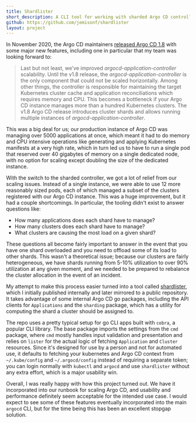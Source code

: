```yaml
---
title: Shardlister
short_description: A CLI tool for working with sharded Argo CD controllers
github: https://github.com/jemisonf/shardlister
layout: project
---
```


In November 2020, the Argo CD maintainers [released Argo CD 1.8](https://blog.argoproj.io/please-welcome-argo-cd-v1-8-rc-5799850cb2b6) with some major new features, including one in particular that my team was looking forward to:

> Last but not least, we’ve improved *argocd-application-controller* scalability. Until the v1.8 release, the *argocd-application-controller* is the only component that could not be scaled horizontally. Among other things, the controller is responsible for maintaining the target Kubernetes cluster cache and application reconciliations which requires memory and CPU. This becomes a bottleneck if your Argo CD instance manages more than a hundred Kubernetes clusters. The v1.8 Argo CD release introduces cluster shards and allows running multiple instances of *argocd-application-controller*.

This was a big deal for us; our production instance of Argo CD was managing over 5000 applications at once, which meant it had to do memory and CPU intensive operations like generating and applying Kubernetes manifests at a very high rate, which in turn led us to have to run a single pod that reserved over 40 gigabytes of memory on a single dedicated node, with no option for scaling except doubling the size of the dedicated instance.

With the switch to the sharded controller, we got a lot of relief from our scaling issues. Instead of a single instance, we were able to use 12 more reasonably sized pods, each of which managed a subset of the clusters registered with our Argo CD instance. This was a huge improvement, but it had a couple shortcomings. In particular, the tooling didn't exist to answer questions like:

* How many applications does each shard have to manage?
* How many clusters does each shard have to manage?
* What clusters are causing the most load on a given shard?

These questions all become fairly important to answer in the event that you have one shard overloaded and you need to offload some of its load to other shards. This wasn't a theoretical issue; because our clusters are fairly heterogeneous, we have shards running from 5-10% utilization to over 90% utilization at any given moment, and we needed to be prepared to rebalance the cluster allocation in the event of an incident.

My attempt to make this process easier turned into a tool called [shardlister](https://github.com/jemisonf/shardlister), which I initially published internally and later mirrored to a public repository. It takes advantage of some internal Argo CD go packages, including the API clients for `Applications` and the `sharding` package, which has a utility for computing the shard a cluster should be assigned to.

The repo uses a pretty typical setup for go CLI apps built with `cobra`, a popular CLI library. The base package imports the settings from the `cmd` package, where `cmd` mostly handles input validation and presentation and relies on `lister` for the actual logic of fetching `Application` and `Cluster` resources. Since it's designed for use by a person and not for automated use, it defaults to fetching your kubernetes and Argo CD context from `~/.kube/config` and `~/.argocd/config` instead of requiring a separate token; you can login normally with `kubectl` and `argocd` and use `shardlister` without any extra effort, which is a major usability win.

Overall, I was really happy with how this project turned out. We have it incorporated into our runbook for scaling Argo CD, and usability and performance definitely seem acceptable for the intended use case. I would expect to see some of these features eventually incorporated into the main `argocd` CLI, but for the time being this has been an excellent stopgap solution.